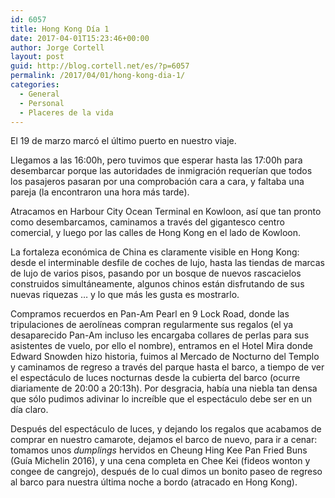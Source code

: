 ```yaml
---
id: 6057
title: Hong Kong Día 1
date: 2017-04-01T15:23:46+00:00
author: Jorge Cortell
layout: post
guid: http://blog.cortell.net/es/?p=6057
permalink: /2017/04/01/hong-kong-dia-1/
categories:
  - General
  - Personal
  - Placeres de la vida
---
```

El 19 de marzo marcó el último puerto en nuestro viaje.

Llegamos a las 16:00h, pero tuvimos que esperar hasta las 17:00h para desembarcar porque las autoridades de inmigración requerían que todos los pasajeros pasaran por una comprobación cara a cara, y faltaba una pareja (la encontraron una hora más tarde).

Atracamos en Harbour City Ocean Terminal en Kowloon, así que tan pronto como desembarcamos, caminamos a través del gigantesco centro comercial, y luego por las calles de Hong Kong en el lado de Kowloon.

La fortaleza económica de China es claramente visible en Hong Kong: desde el interminable desfile de coches de lujo, hasta las tiendas de marcas de lujo de varios pisos, pasando por un bosque de nuevos rascacielos construidos simultáneamente, algunos chinos están disfrutando de sus nuevas riquezas &#8230; y lo que más les gusta es mostrarlo.

Compramos recuerdos en Pan-Am Pearl en 9 Lock Road, donde las tripulaciones de aerolíneas compran regularmente sus regalos (el ya desaparecido Pan-Am incluso les encargaba collares de perlas para sus asistentes de vuelo, por ello el nombre), entramos en el Hotel Mira donde Edward Snowden hizo historia, fuimos al Mercado de Nocturno del Templo y caminamos de regreso a través del parque hasta el barco, a tiempo de ver el espectáculo de luces nocturnas desde la cubierta del barco (ocurre diariamente de 20:00 a 20:13h). Por desgracia, había una niebla tan densa que sólo pudimos adivinar lo increíble que el espectáculo debe ser en un día claro.

Después del espectáculo de luces, y dejando los regalos que acabamos de comprar en nuestro camarote, dejamos el barco de nuevo, para ir a cenar: tomamos unos _dumplings_ hervidos en Cheung Hing Kee Pan Fried Buns (Guía Michelin 2016), y una cena completa en Chee Kei (fideos wonton y congee de cangrejo), después de lo cual dimos un bonito paseo de regreso al barco para nuestra última noche a bordo (atracado en Hong Kong).